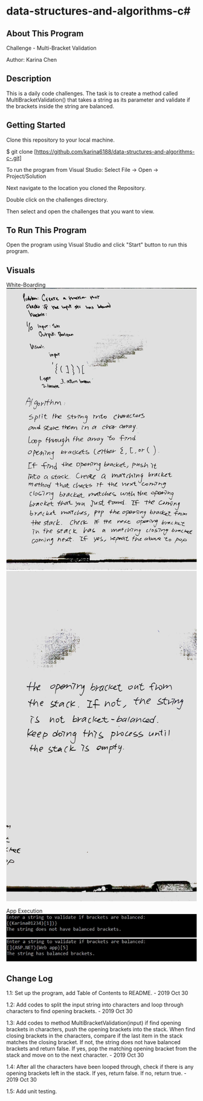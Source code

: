 # data-structures-and-algorithms-c#

## About This Program
Challenge - Multi-Bracket Validation

Author: Karina Chen

## Description
This is a daily code challenges. The task is to create a method called MultiBracketValidation() that takes a string as its parameter and validate if the brackets inside the string are balanced.

## Getting Started
Clone this repository to your local machine.

$ git clone [https://github.com/karina6188/data-structures-and-algorithms-c-.git]

To run the program from Visual Studio:
Select File -> Open -> Project/Solution

Next navigate to the location you cloned the Repository.

Double click on the challenges directory.

Then select and open the challenges that you want to view.

## To Run This Program
Open the program using Visual Studio and click "Start" button to run this program.

## Visuals

White-Boarding
![Alt whiteboarding capture](/Assets/code13_1.jpg)
![Alt whiteboarding capture](/Assets/code13_2.jpg)

App Execution
![Alt app execution capture](/Assets/code13_3.JPG)
![Alt app execution capture](/Assets/code13_4.JPG)

## Change Log

1.1: Set up the program, add Table of Contents to README. - 2019 Oct 30

1.2: Add codes to split the input string into characters and loop through characters to find opening brackets. - 2019 Oct 30

1.3: Add codes to method MultiBracketValidation(input) if find opening brackets in characters, push the opening brackets into the stack. When find closing brackets in the characters, compare if the last item in the stack matches the closing bracket. If not, the string does not have balanced brackets and return false. If yes, pop the matching opening bracket from the stack and move on to the next character. - 2019 Oct 30

1.4: After all the characters have been looped through, check if there is any opening brackets left in the stack. If yes, return false. If no, return true. - 2019 Oct 30

1.5: Add unit testing.

